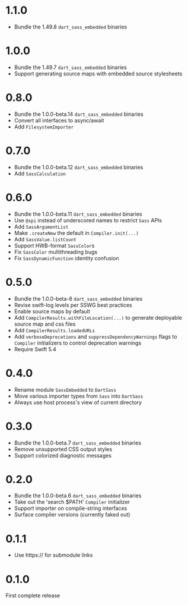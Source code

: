 # 1.1.0

* Bundle the 1.49.8 `dart_sass_embedded` binaries

# 1.0.0

* Bundle the 1.49.7 `dart_sass_embedded` binaries
* Support generating source maps with embedded source stylesheets

# 0.8.0

* Bundle the 1.0.0-beta.14 `dart_sass_embedded` binaries
* Convert all interfaces to async/await
* Add `FilesystemImporter`

# 0.7.0

* Bundle the 1.0.0-beta.12 `dart_sass_embedded` binaries
* Add `SassCalculation`

# 0.6.0

* Bundle the 1.0.0-beta.11 `dart_sass_embedded` binaries
* Use `@spi` instead of underscored names to restrict `Sass` APIs
* Add `SassArgumentList`
* Make `.createNew` the default in `Compiler.init(...)`
* Add `SassValue.listCount`
* Support HWB-format `SassColor`s
* Fix `SassColor` multithreading bugs
* Fix `SassDynamicFunction` identity confusion

# 0.5.0

* Bundle the 1.0.0-beta-8 `dart_sass_embedded` binaries
* Revise swift-log levels per SSWG best practices
* Enable source maps by default
* Add `CompilerResults.withFileLocation(...)` to generate
  deployable source map and css files
* Add `CompilerResults.loadedURLs`
* Add `verboseDeprecations` and `suppressDependencyWarnings`
  flags to `Compiler` initializers to control deprecation warnings
* Require Swift 5.4

# 0.4.0

* Rename module `SassEmbedded` to `DartSass`
* Move various importer types from `Sass` into `DartSass`
* Always use host process's view of current directory

# 0.3.0

* Bundle the 1.0.0-beta.7 `dart_sass_embedded` binaries
* Remove unsupported CSS output styles
* Support colorized diagnostic messages

# 0.2.0

* Bundle the 1.0.0-beta.6 `dart_sass_embedded` binaries
* Take out the 'search $PATH' `Compiler` initializer
* Support importer on compile-string interfaces
* Surface compiler versions (currently faked out)

# 0.1.1

* Use https:// for submodule links

# 0.1.0

First complete release
